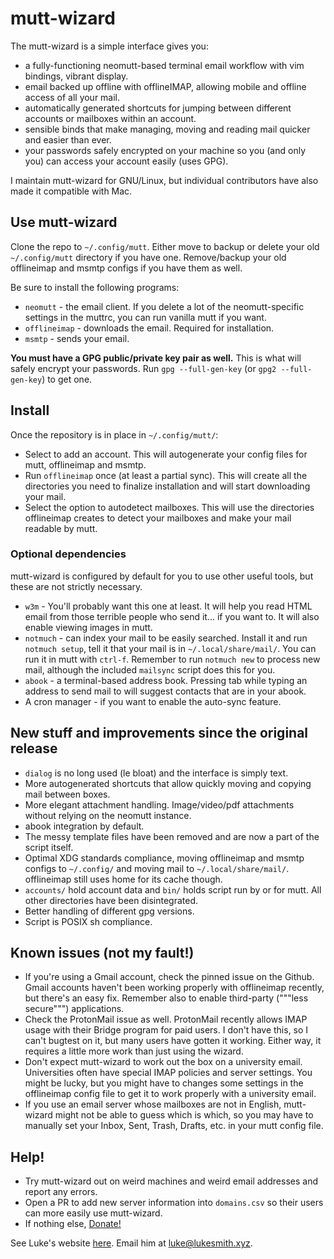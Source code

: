 # mutt-wizard

The mutt-wizard is a simple interface gives you:

- a fully-functioning neomutt-based terminal email workflow with vim bindings, vibrant display.
- email backed up offline with offlineIMAP, allowing mobile and offline access of all your mail.
- automatically generated shortcuts for jumping between different accounts or mailboxes within an account.
- sensible binds that make managing, moving and reading mail quicker and easier than ever.
- your passwords safely encrypted on your machine so you (and only you) can access your account easily (uses GPG).

I maintain mutt-wizard for GNU/Linux, but individual contributors have also made it compatible with Mac.

## Use mutt-wizard

Clone the repo to `~/.config/mutt`. Either move to backup or delete your old `~/.config/mutt` directory if you have one. Remove/backup your old offlineimap and msmtp configs if you have them as well.

Be sure to install the following programs:

- `neomutt` - the email client. If you delete a lot of the neomutt-specific settings in the muttrc, you can run vanilla mutt if you want.
- `offlineimap` - downloads the email. Required for installation.
- `msmtp` - sends your email.

**You must have a GPG public/private key pair as well.** This is what will safely encrypt your passwords. Run `gpg --full-gen-key` (or `gpg2 --full-gen-key`) to get one.

## Install

Once the repository is in place in `~/.config/mutt/`:

- Select to add an account. This will autogenerate your config files for mutt, offlineimap and msmtp.
- Run `offlineimap` once (at least a partial sync). This will create all the directories you need to finalize installation and will start downloading your mail.
- Select the option to autodetect mailboxes. This will use the directories offlineimap creates to detect your mailboxes and make your mail readable by mutt.

### Optional dependencies

mutt-wizard is configured by default for you to use other useful tools, but these are not strictly necessary.

- `w3m` - You'll probably want this one at least. It will help you read HTML email from those terrible people who send it... if you want to. It will also enable viewing images in mutt.
- `notmuch` - can index your mail to be easily searched. Install it and run `notmuch setup`, tell it that your mail is in `~/.local/share/mail/`. You can run it in mutt with `ctrl-f`. Remember to run `notmuch new` to process new mail, although the included `mailsync` script does this for you.
- `abook` - a terminal-based address book. Pressing tab while typing an address to send mail to will suggest contacts that are in your abook.
- A cron manager - if you want to enable the auto-sync feature.

## New stuff and improvements since the original release

- `dialog` is no long used (le bloat) and the interface is simply text.
- More autogenerated shortcuts that allow quickly moving and copying mail between boxes.
- More elegant attachment handling. Image/video/pdf attachments without relying on the neomutt instance.
- abook integration by default.
- The messy template files have been removed and are now a part of the script itself.
- Optimal XDG standards compliance, moving offlineimap and msmtp configs to `~/.config/` and moving mail to `~/.local/share/mail/`. offlineimap still uses home for its cache though.
- `accounts/` hold account data and `bin/` holds script run by or for mutt. All other directories have been disintegrated.
- Better handling of different gpg versions.
- Script is POSIX sh compliance.

## Known issues (not my fault!)

- If you're using a Gmail account, check the pinned issue on the Github. Gmail accounts haven't been working properly with offlineimap recently, but there's an easy fix. Remember also to enable third-party ("""less secure""") applications.
- Check the ProtonMail issue as well. ProtonMail recently allows IMAP usage with their Bridge program for paid users. I don't have this, so I can't bugtest on it, but many users have gotten it working. Either way, it requires a little more work than just using the wizard.
- Don't expect mutt-wizard to work out the box on a university email. Universities often have special IMAP policies and server settings. You might be lucky, but you might have to changes some settings in the offlineimap config file to get it to work properly with a university email.
- If you use an email server whose mailboxes are not in English, mutt-wizard might not be able to guess which is which, so you may have to manually set your Inbox, Sent, Trash, Drafts, etc. in your mutt config file.

## Help!

- Try mutt-wizard out on weird machines and weird email addresses and report any errors.
- Open a PR to add new server information into `domains.csv` so their users can more easily use mutt-wizard.
- If nothing else, [Donate!](https://paypal.me/LukeMSmith)

See Luke's website [here](https://lukesmith.xyz). Email him at [luke@lukesmith.xyz](mailto:luke@lukesmith.xyz).
